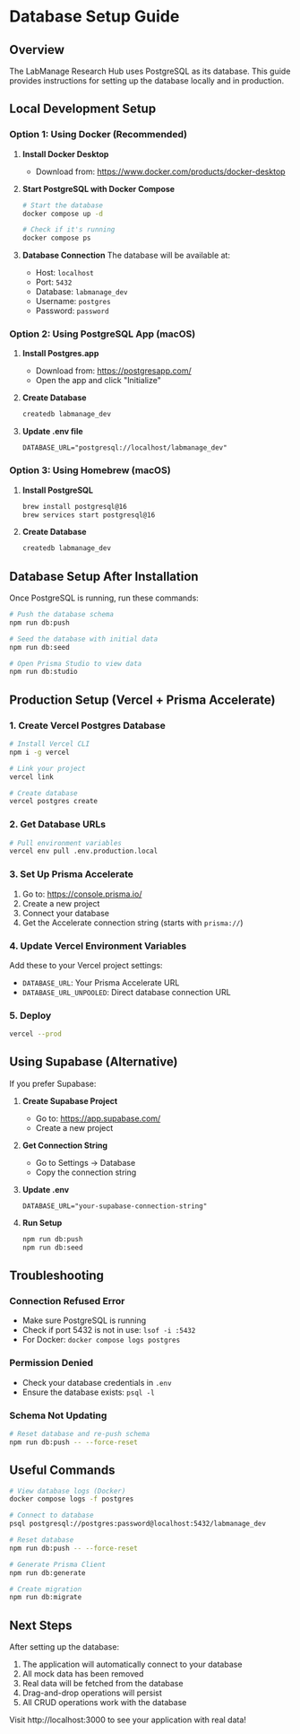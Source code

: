 # Database Setup Guide

## Overview
The LabManage Research Hub uses PostgreSQL as its database. This guide provides instructions for setting up the database locally and in production.

## Local Development Setup

### Option 1: Using Docker (Recommended)

1. **Install Docker Desktop**
   - Download from: https://www.docker.com/products/docker-desktop

2. **Start PostgreSQL with Docker Compose**
   ```bash
   # Start the database
   docker compose up -d
   
   # Check if it's running
   docker compose ps
   ```

3. **Database Connection**
   The database will be available at:
   - Host: `localhost`
   - Port: `5432`
   - Database: `labmanage_dev`
   - Username: `postgres`
   - Password: `password`

### Option 2: Using PostgreSQL App (macOS)

1. **Install Postgres.app**
   - Download from: https://postgresapp.com/
   - Open the app and click "Initialize"

2. **Create Database**
   ```bash
   createdb labmanage_dev
   ```

3. **Update .env file**
   ```env
   DATABASE_URL="postgresql://localhost/labmanage_dev"
   ```

### Option 3: Using Homebrew (macOS)

1. **Install PostgreSQL**
   ```bash
   brew install postgresql@16
   brew services start postgresql@16
   ```

2. **Create Database**
   ```bash
   createdb labmanage_dev
   ```

## Database Setup After Installation

Once PostgreSQL is running, run these commands:

```bash
# Push the database schema
npm run db:push

# Seed the database with initial data
npm run db:seed

# Open Prisma Studio to view data
npm run db:studio
```

## Production Setup (Vercel + Prisma Accelerate)

### 1. Create Vercel Postgres Database
```bash
# Install Vercel CLI
npm i -g vercel

# Link your project
vercel link

# Create database
vercel postgres create
```

### 2. Get Database URLs
```bash
# Pull environment variables
vercel env pull .env.production.local
```

### 3. Set Up Prisma Accelerate

1. Go to: https://console.prisma.io/
2. Create a new project
3. Connect your database
4. Get the Accelerate connection string (starts with `prisma://`)

### 4. Update Vercel Environment Variables

Add these to your Vercel project settings:
- `DATABASE_URL`: Your Prisma Accelerate URL
- `DATABASE_URL_UNPOOLED`: Direct database connection URL

### 5. Deploy
```bash
vercel --prod
```

## Using Supabase (Alternative)

If you prefer Supabase:

1. **Create Supabase Project**
   - Go to: https://app.supabase.com/
   - Create a new project

2. **Get Connection String**
   - Go to Settings → Database
   - Copy the connection string

3. **Update .env**
   ```env
   DATABASE_URL="your-supabase-connection-string"
   ```

4. **Run Setup**
   ```bash
   npm run db:push
   npm run db:seed
   ```

## Troubleshooting

### Connection Refused Error
- Make sure PostgreSQL is running
- Check if port 5432 is not in use: `lsof -i :5432`
- For Docker: `docker compose logs postgres`

### Permission Denied
- Check your database credentials in `.env`
- Ensure the database exists: `psql -l`

### Schema Not Updating
```bash
# Reset database and re-push schema
npm run db:push -- --force-reset
```

## Useful Commands

```bash
# View database logs (Docker)
docker compose logs -f postgres

# Connect to database
psql postgresql://postgres:password@localhost:5432/labmanage_dev

# Reset database
npm run db:push -- --force-reset

# Generate Prisma Client
npm run db:generate

# Create migration
npm run db:migrate
```

## Next Steps

After setting up the database:

1. The application will automatically connect to your database
2. All mock data has been removed
3. Real data will be fetched from the database
4. Drag-and-drop operations will persist
5. All CRUD operations work with the database

Visit http://localhost:3000 to see your application with real data!